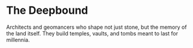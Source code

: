 # The Deepbound


Architects and geomancers who shape not just stone, but the memory of the land itself. They build temples, vaults, and tombs meant to last for millennia.
